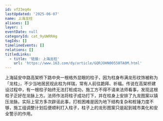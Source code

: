 ```yaml
---
id: vf23eq4v
lastUpdated: '2025-06-07'
name: 上海龙柱
aliases: []
layer: 1
eventDate: null
categoryId: cat_9yUWRRAg
tagIds: []
timelineEvents: []
relations: []
titledLinks:
  - title: '链接: 上海龙柱'
    url: 'https://www.163.com/dy/article/GQRJOHN00550TA0M.html'
---
```

上海延安中路高架桥下路中央一根格外显眼的柱子，因为柱身布满龙形纹饰被称为「龙柱」，不少当地居民视此柱为祥瑞，常有人前往跪拜、祈福。传说在高架桥建设过程中，有一根柱子始终无法打桩成功，施工方不得不请来法师看事，发现这根柱子正好在龙脉上方。法师作法将柱子成功打下，并在柱身上安排了九龙图案以镇压龙脉。实际上官方多次辟谣此事，打桩困难是因为地下结构复杂和桩锤力度不够，施工组调整计划后便顺利打入柱子，柱子上的龙形图案只是起到城市美化和安全警示的作用。
